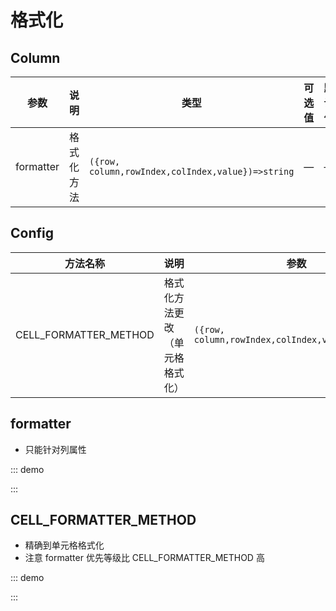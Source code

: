 # 格式化

## Column

| 参数      | 说明       | 类型                                              | 可选值 | 默认值 |
| --------- | ---------- | ------------------------------------------------- | ------ | ------ |
| formatter | 格式化方法 | `({row, column,rowIndex,colIndex,value})=>string` | —      | —      |

## Config

| 方法名称              | 说明           | 参数                                              |
| --------------------- | -------------- | ------------------------------------------------- |
| CELL_FORMATTER_METHOD | 格式化方法更改（单元格格式化） | `({row, column,rowIndex,colIndex,value})=>string` |

## formatter

-   只能针对列属性

::: demo

<d-iframe src="/formatter/base.html" style="min-height:220px"></d-iframe>
:::

## CELL_FORMATTER_METHOD

-   精确到单元格格式化
-   注意 formatter 优先等级比 CELL_FORMATTER_METHOD 高

::: demo

<d-iframe src="/formatter/methods.html" style="min-height:220px"></d-iframe>
:::
